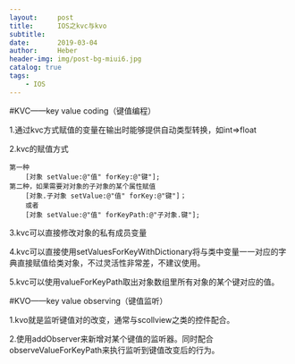 ```yaml
---
layout:     post
title:      IOS之kvc与kvo
subtitle:   
date:       2019-03-04
author:     Heber
header-img: img/post-bg-miui6.jpg
catalog: true
tags:
    - IOS
---
```



#KVC——key value coding（键值编程）

1.通过kvc方式赋值的变量在输出时能够提供自动类型转换，如int=>float

2.kvc的赋值方式
```
第一种
	[对象 setValue:@"值" forKey:@"键"];
第二种，如果需要对对象的子对象的某个属性赋值
	[对象.子对象 setValue:@"值" forKey:@"键"]；
	或者
	[对象 setValue:@"值" forKeyPath:@"子对象.键"];
```

3.kvc可以直接修改对象的私有成员变量

4.kvc可以直接使用setValuesForKeyWithDictionary将与类中变量一一对应的字典直接赋值给类对象，不过灵活性非常差，不建议使用。

5.kvc可以使用valueForKeyPath取出对象数组里所有对象的某个键对应的值。

#KVO——key value observing（键值监听）

1.kvo就是监听键值对的改变，通常与scollview之类的控件配合。

2.使用addObserver来新增对某个键值的监听器。同时配合observeValueForKeyPath来执行监听到键值改变后的行为。